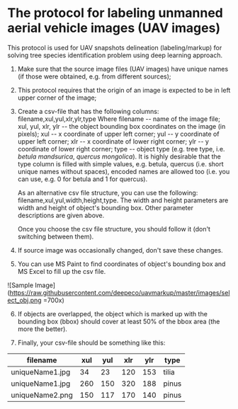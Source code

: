 # The protocol for labeling unmanned aerial vehicle images (UAV images)

This protocol is used for UAV snapshots delineation (labeling/markup)
for solving tree species identification problem using
deep learning approach.

1. Make sure that the source image files (UAV images) have unique names (if those were obtained, e.g. from different sources);
2. This protocol requires that the origin of an image is expected to be in left upper corner of the image;
3. Create a csv-file that has the following columns: filename,xul,yul,xlr,ylr,type
   Where filename -- name of the image file; xul, yul, xlr, ylr -- the object bounding box coordinates on the image (in pixels); xul -- x coordinate of upper left corner;
   yul -- y coordinate of upper left corner; xlr -- x coordinate of lower right corner;
   ylr -- y coordinate of lower right corner; type -- object type (e.g. tree type, i.e.
   *betula mandsurica*, *quercus mongolica*). It is highly desirable that the type column
   is filled with simple values, e.g. betula, quercus (i.e. short unique names without spaces), encoded names are allowed too (i.e. you can use, e.g. 0 for betula and 1 for quercus).

   As an alternative csv file structure, you can use the following: filename,xul,yul,width,height,type. The width and height parameters are width and height of
   object's bounding box. Other parameter descriptions are given above.

   Once you choose the csv file structure, you should follow it (don't switching between
   them).

4. If source image was occasionally changed, don't save these changes.
5. You can use MS Paint to find coordinates of object's bounding box and MS Excel
   to fill up the csv file.

![Sample Image](https://raw.githubusercontent.com/deepeco/uavmarkup/master/images/select_obj.png =700x)

6. If objects are overlapped, the object which is marked up with the bounding box (bbox) should cover at least 50% of the bbox area (the more the better).

7. Finally, your csv-file should be something like this:

| filename        | xul | yul | xlr | ylr | type  |
|-----------------|-----|-----|-----|-----|-------|
| uniqueName1.jpg | 34  | 23  | 120 | 153 | tilia |
| uniqueName1.jpg | 260 | 150 | 320 | 188 | pinus |
| uniqueName2.png | 150 | 117 | 170 | 140 | pinus |






